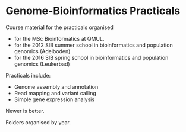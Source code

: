 # Genome-Bioinformatics Practicals

Course material for the practicals organised
   * for the MSc Bioinformatics at QMUL.
   * for the 2012 SIB summer school in bioinformatics and population genomics (Adelboden)
   * for the 2016 SIB spring school in bioinformatics and population genomics (Leukerbad)

Practicals include:
* Genome assembly and annotation
* Read mapping and variant calling
* Simple gene expression analysis

Newer is better.

Folders organised by year.
